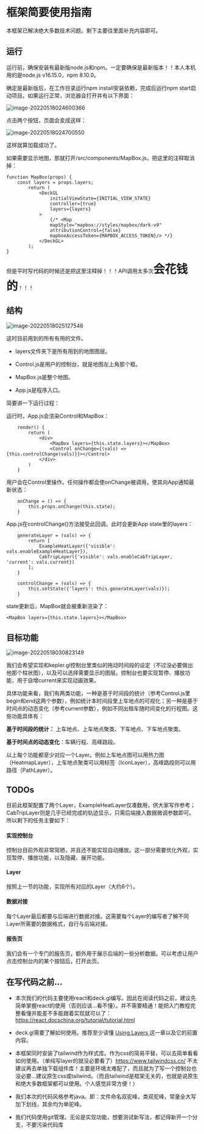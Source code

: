 # 框架简要使用指南

本框架已解决绝大多数技术问题。剩下主要往里面补充内容即可。



## 运行

运行前，确保安装有最新版node.js和npm。一定要确保是最新版本！！本人本机用的是node.js v16.15.0，npm 8.10.0。

确定是最新版后，在工作目录运行npm install安装依赖，完成后运行npm start启动项目。如果运行正常，浏览器会打开并有以下界面：

![image-20220518024600366](img/README/image-20220518024600366.png)

点击两个按钮，页面会变成这样：

![image-20220518024700550](img/README/image-20220518024700550.png)

这样就算加载成功了。

如果需要显示地图，那就打开/src/components/MapBox.js，把这里的注释取消掉：

```react
function MapBox(props) {
    const layers = props.layers;
        return (
            <DeckGL
                initialViewState={INITIAL_VIEW_STATE}
                controller={true}
                layers={layers}
            >
                {/* <Map
                mapStyle="mapbox://styles/mapbox/dark-v9"
                attributionControl={false}
                mapboxAccessToken={MAPBOX_ACCESS_TOKEN}/> */}
            </DeckGL>
        );
}

```

但是平时写代码的时候还是把这里注释掉！！！API调用太多次<span style="font-size: 30px">**会花钱的**</span>！！！



## 结构

![image-20220518025127546](img/README/image-20220518025127546.png)

这时目前用到的所有有用的文件。

- layers文件夹下是所有用到的地图图层。

- Control.js是用户的控制台，就是地图左上角那个框。

- MapBox.js是整个地图。

- App.js是程序入口。

简要讲一下运行过程：

运行时，App.js会渲染Control和MapBox：

```react
    render() {
        return (
            <div>
                <MapBox layers={this.state.layers}></MapBox>
                <Control onChange={(vals) => {this.controlChange(vals)}}></Control>
            </div>
        )
    }
```

用户会在Control里操作。任何操作都会使onChange被调用，使其向App通知最新状态：

```react
    onChange = () => {
        this.props.onChange(this.state);
    }
```

App.js在controlChange()方法接受此回调。此时会更新App state里的layers：

```react
    generateLayer = (vals) => {
        return [
            ExampleHeatLayer({'visible': vals.enableExampleHeatLayer}),
            CabTripLayer({'visible': vals.enableCabTripLayer, 'current': vals.current})
        ];
    }

    controlChange = (vals) => {
        this.setState({'layers': this.generateLayer(vals)});
    }
```

state更新后，MapBox就会被重新渲染了：

```react
<MapBox layers={this.state.layers}></MapBox>
```



## 目标功能

![image-20220518030823149](img/README/image-20220518030823149.png)

我们会希望实现和kepler.gl控制台里类似的拖动时间段的设定（不过没必要做出他那个柱状图），以及可以选择需要显示的图层。控制台也要实现暂停、播放功能，用于自增current来实现动画效果。

具体功能来看，我们有两类功能，一种是基于时间段的统计（参考Control.js里begin和end这两个参数），例如统计本时间段里上车地点的可视化；另一种是基于时间点的动态变化（参考current参数），例如不同出租车随时间变化的行程图。这些功能具体有：

**基于时间段的统计：** 上车地点、上车地点聚类、下车地点、下车地点聚类。

**基于时间点的动态变化**：车辆行程、高峰路段。

以上每个功能都至少对应一个Layer。例如上车地点图可以用热力图（HeatmapLayer），上车地点聚类可以用标签（IconLayer），高峰路段则可以用路径（PathLayer）。



## TODOs

目前此框架配置了两个Layer，ExampleHeatLayer仅凑数用，供大家写作参考；CabTripLayer则是几乎已经完成的轨迹显示，只需后端接入数据微调参数即可。所以剩下的任务主要如下：

#### 实现控制台

控制台目前外观非常简陋，并且还不能实现自动播放。这一部分需要优化外观，实现暂停、播放功能，以及隐藏、展开功能。

#### Layer

按照上一节的功能，实现所有对应的Layer（大约6个）。

#### 数据对接

每个Layer最后都要与后端进行数据对接。这需要每个Layer的编写者了解不同Layer所需要的数据格式，自行与后端对接。

#### 报告页

我们会有一个专门的报告页，额外用于展示后端的一些分析数据。可以考虑让用户点击控制台内的某个按钮后，打开此页。



## 在写代码之前...

- 本次我们的代码主要使用react和deck.gl编写。因此在阅读代码之前，建议先简单掌握react的使用（否则应该...看不懂）。并不需要精通！能把入门教程完整看懂并能差不多能跟着实现就可以了：https://react.docschina.org/tutorial/tutorial.html
- deck.gl需要了解如何使用。推荐至少读懂 [Using Layers ](https://deck.gl/docs/developer-guide/using-layers)这一章以及它的前置内容。

- 本框架同时安装了tailwind作为样式库。作为css的简易平替，可以去简单看看如何使用。（单纯写layer的就没必要看了）https://www.tailwindcss.cn/ 不太建议再去单独下载组件库！主要是环境太难配了，而且就为了写一个控制台也没必要...建议原生css或tailwind。（而且tailwind是框架无关的，也就是说原生和绝大多数框架都可以使用。个人感觉非常方便！）

- 我们本次的代码风格参考java。即：文件命名双驼峰，类双驼峰，常量全大写加下划线，其余均为单驼峰。

- 我们代码使用git管理。无论是实现功能，想要测试新写法，都记得新开一个分支，不要污染代码库
